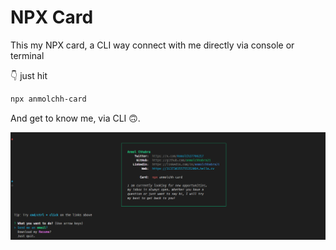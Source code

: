 # NPX Card
This my NPX card, a CLI way connect with me directly via console or terminal

👇 just hit 
```bash
npx anmolchh-card
```
And get to know me, via CLI 🙃.

![Screenshot](./screenshot.png)